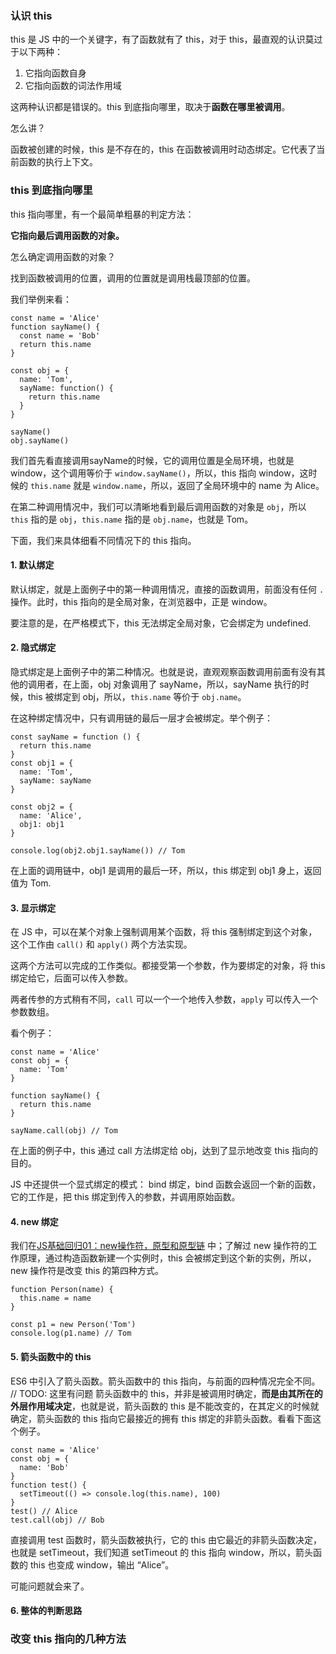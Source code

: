 ### 认识 this

this 是 JS 中的一个关键字，有了函数就有了 this，对于 this，最直观的认识莫过于以下两种：

1. 它指向函数自身
2. 它指向函数的词法作用域

这两种认识都是错误的。this 到底指向哪里，取决于**函数在哪里被调用**。

怎么讲？

函数被创建的时候，this 是不存在的，this 在函数被调用时动态绑定。它代表了当前函数的执行上下文。

### this 到底指向哪里

this 指向哪里，有一个最简单粗暴的判定方法：

**它指向最后调用函数的对象。**

怎么确定调用函数的对象？

找到函数被调用的位置，调用的位置就是调用栈最顶部的位置。

我们举例来看：

``` JS
const name = 'Alice'
function sayName() {
  const name = 'Bob'
  return this.name
}

const obj = {
  name: 'Tom',
  sayName: function() {
    return this.name
  }
}

sayName()
obj.sayName()
```

我们首先看直接调用sayName的时候，它的调用位置是全局环境，也就是 window，这个调用等价于 `window.sayName()`，所以，this 指向 window，这时候的 `this.name` 就是 `window.name`，所以，返回了全局环境中的 name 为 Alice。

在第二种调用情况中，我们可以清晰地看到最后调用函数的对象是 `obj`，所以 `this` 指的是 `obj`，`this.name` 指的是 `obj.name`，也就是 Tom。

下面，我们来具体细看不同情况下的 this 指向。

#### 1. 默认绑定

默认绑定，就是上面例子中的第一种调用情况，直接的函数调用，前面没有任何 `.` 操作。此时，this 指向的是全局对象，在浏览器中，正是 window。

要注意的是，在严格模式下，this 无法绑定全局对象，它会绑定为 undefined.

#### 2. 隐式绑定

隐式绑定是上面例子中的第二种情况。也就是说，直观观察函数调用前面有没有其他的调用者，在上面，obj 对象调用了 sayName，所以，sayName 执行的时候，this 被绑定到 obj，所以，`this.name` 等价于 `obj.name`。

在这种绑定情况中，只有调用链的最后一层才会被绑定。举个例子：

``` JS
const sayName = function () {
  return this.name
}
const obj1 = {
  name: 'Tom',
  sayName: sayName
}

const obj2 = {
  name: 'Alice',
  obj1: obj1
}

console.log(obj2.obj1.sayName()) // Tom
```

在上面的调用链中，obj1 是调用的最后一环，所以，this 绑定到 obj1 身上，返回值为 Tom.

#### 3. 显示绑定

在 JS 中，可以在某个对象上强制调用某个函数，将 this 强制绑定到这个对象，这个工作由 `call()` 和 `apply()` 两个方法实现。

这两个方法可以完成的工作类似。都接受第一个参数，作为要绑定的对象，将 this 绑定给它，后面可以传入参数。

两者传参的方式稍有不同，`call` 可以一个一个地传入参数，`apply` 可以传入一个参数数组。

看个例子：

``` JS
const name = 'Alice'
const obj = {
  name: 'Tom'
}

function sayName() {
  return this.name
}

sayName.call(obj) // Tom
```

在上面的例子中，this 通过 call 方法绑定给 obj，达到了显示地改变 this 指向的目的。

JS 中还提供一个显式绑定的模式： bind 绑定，bind 函数会返回一个新的函数，它的工作是，把 this 绑定到传入的参数，并调用原始函数。

#### 4. new 绑定

我们在[JS基础回归01：new操作符，原型和原型链](JS基础回归01：new操作符，原型和原型链.md) 中；了解过 new 操作符的工作原理，通过构造函数新建一个实例时，this 会被绑定到这个新的实例，所以，new 操作符是改变 this 的第四种方式。

``` JS
function Person(name) {
  this.name = name
}

const p1 = new Person('Tom')
console.log(p1.name) // Tom
```

#### 5. 箭头函数中的 this

ES6 中引入了箭头函数。箭头函数中的 this 指向，与前面的四种情况完全不同。
// TODO: 这里有问题
箭头函数中的 this，并非是被调用时确定，**而是由其所在的外层作用域决定**，也就是说，箭头函数的 this 是不能改变的，在其定义的时候就确定，箭头函数的 this 指向它最接近的拥有 this 绑定的非箭头函数。看看下面这个例子。

``` JS
const name = 'Alice'
const obj = {
  name: 'Bob'
}
function test() {
  setTimeout(() => console.log(this.name), 100)
}
test() // Alice
test.call(obj) // Bob
```

直接调用 test 函数时，箭头函数被执行，它的 this 由它最近的非箭头函数决定，也就是 setTimeout，我们知道 setTimeout 的 this 指向 window，所以，箭头函数的 this 也变成 window，输出 “Alice”。

可能问题就会来了。

#### 6. 整体的判断思路

### 改变 this 指向的几种方法